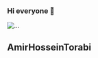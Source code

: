 ### Hi everyone 👋
![...](https://www.pngfind.com/pngs/m/185-1852592_nuff-said-show-me-the-code-flutter-logo.png)
## AmirHosseinTorabi
